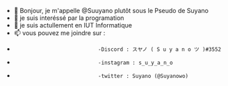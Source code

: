 - 👋 Bonjour, je m'appelle @Suuyano plutôt sous le Pseudo de Suyano
- 👀 je suis interéssé par la programation
- 🌱 je suis actullement en IUT Informatique
- 📫 vous pouvez me joindre sur :
-                                -Discord : スヤノ ( S u y a n o ツ )#3552
-                                -instagram : s_u_y_a_n_o
-                                -twitter : Suyano (@Suyanowo)
